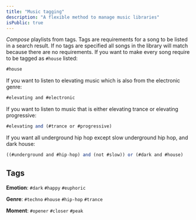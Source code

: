 ```yaml
---
title: "Music tagging"
description: "A flexible method to manage music libraries"
isPublic: true
---
```


*Compose* playlists from tags. Tags are requirements for a song to be listed in
a search result. If no tags are specified all songs in the library will match
because there are no requirements. If you want to make every song require to be
tagged as `#house` listed:

```ts
#house
```

If you want to listen to elevating music which is also from the electronic
genre:

```ts
#elevating and #electronic
```

If you want to listen to music that is either elevating trance or elevating
progressive:

```ts
#elevating and (#trance or #progressive)
```

If you want all underground hip hop except slow underground hip hop, and dark
house:

```ts
((#underground and #hip-hop) and (not #slow)) or (#dark and #house)
```

## Tags
**Emotion**: `#dark` `#happy` `#euphoric`

**Genre**: `#techno` `#house` `#hip-hop` `#trance`

**Moment**: `#opener` `#closer` `#peak`
